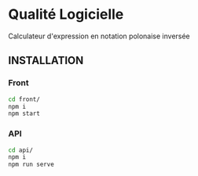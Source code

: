 # Qualité Logicielle

Calculateur d'expression en notation polonaise inversée

## INSTALLATION

### Front

```bash
cd front/
npm i
npm start
```

### API
```bash
cd api/
npm i
npm run serve
```

